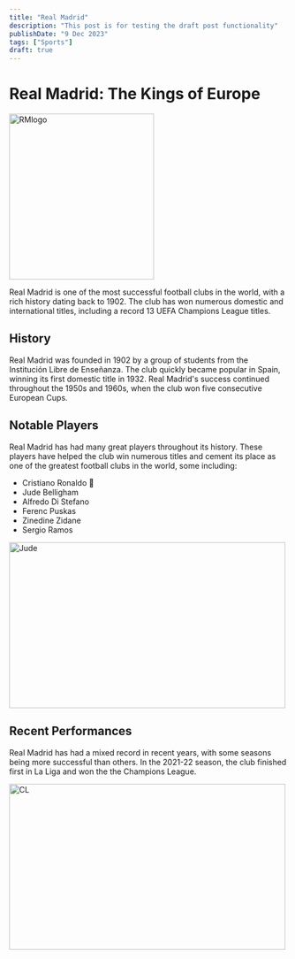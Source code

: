 ```yaml
---
title: "Real Madrid"
description: "This post is for testing the draft post functionality"
publishDate: "9 Dec 2023"
tags: ["Sports"]
draft: true
---
```



# Real Madrid: The Kings of Europe

<img src="https://upload.wikimedia.org/wikipedia/en/thumb/5/56/Real_Madrid_CF.svg/1200px-Real_Madrid_CF.svg.png" alt="RMlogo" width="262" height="300"/>

Real Madrid is one of the most successful football clubs in the world, with a rich history dating back to 1902. The club has won numerous domestic and international titles, including a record 13 UEFA Champions League titles.

## History

Real Madrid was founded in 1902 by a group of students from the Institución Libre de Enseñanza. The club quickly became popular in Spain, winning its first domestic title in 1932. Real Madrid's success continued throughout the 1950s and 1960s, when the club won five consecutive European Cups.

## Notable Players

Real Madrid has had many great players throughout its history. These players have helped the club win numerous titles and cement its place as one of the greatest football clubs in the world, some including:
* Cristiano Ronaldo 🐐
* Jude Belligham
* Alfredo Di Stefano
* Ferenc Puskas
* Zinedine Zidane
* Sergio Ramos 

<img src="https://assets.goal.com/v3/assets/bltcc7a7ffd2fbf71f5/blt46af3ba0dc8a8fe5/64f38e70cd54fd06315958a9/GettyImages-1655072121.jpg?auto=webp&format=pjpg&width=3840&quality=60" alt="Jude" width="500" height="300"/>

## Recent Performances

Real Madrid has had a mixed record in recent years, with some seasons being more successful than others. In the 2021-22 season, the club finished first in La Liga and won the the Champions League.


<img src="https://images2.minutemediacdn.com/image/upload/c_crop,w_7098,h_3992,x_0,y_735/c_fill,w_1440,ar_16:9,f_auto,q_auto,g_auto/images/GettyImages/mmsport/90min_en_international_web/01g4arc59wcw14gve4r6.jpg" alt="CL" width="500" height="300"/>

<Body>
